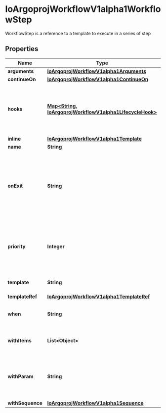 

# IoArgoprojWorkflowV1alpha1WorkflowStep

WorkflowStep is a reference to a template to execute in a series of step

## Properties

Name | Type | Description | Notes
------------ | ------------- | ------------- | -------------
**arguments** | [**IoArgoprojWorkflowV1alpha1Arguments**](IoArgoprojWorkflowV1alpha1Arguments.md) |  |  [optional]
**continueOn** | [**IoArgoprojWorkflowV1alpha1ContinueOn**](IoArgoprojWorkflowV1alpha1ContinueOn.md) |  |  [optional]
**hooks** | [**Map&lt;String, IoArgoprojWorkflowV1alpha1LifecycleHook&gt;**](IoArgoprojWorkflowV1alpha1LifecycleHook.md) | Hooks holds the lifecycle hook which is invoked at lifecycle of step, irrespective of the success, failure, or error status of the primary step |  [optional]
**inline** | [**IoArgoprojWorkflowV1alpha1Template**](IoArgoprojWorkflowV1alpha1Template.md) |  |  [optional]
**name** | **String** | Name of the step |  [optional]
**onExit** | **String** | OnExit is a template reference which is invoked at the end of the template, irrespective of the success, failure, or error of the primary template. DEPRECATED: Use Hooks[exit].Template instead. |  [optional]
**priority** | **Integer** | Priority is used if controller is configured to process limited number of steps in parallel. Steps with higher priority are processed first. |  [optional]
**template** | **String** | Template is the name of the template to execute as the step |  [optional]
**templateRef** | [**IoArgoprojWorkflowV1alpha1TemplateRef**](IoArgoprojWorkflowV1alpha1TemplateRef.md) |  |  [optional]
**when** | **String** | When is an expression in which the step should conditionally execute |  [optional]
**withItems** | **List&lt;Object&gt;** | WithItems expands a step into multiple parallel steps from the items in the list |  [optional]
**withParam** | **String** | WithParam expands a step into multiple parallel steps from the value in the parameter, which is expected to be a JSON list. |  [optional]
**withSequence** | [**IoArgoprojWorkflowV1alpha1Sequence**](IoArgoprojWorkflowV1alpha1Sequence.md) |  |  [optional]



